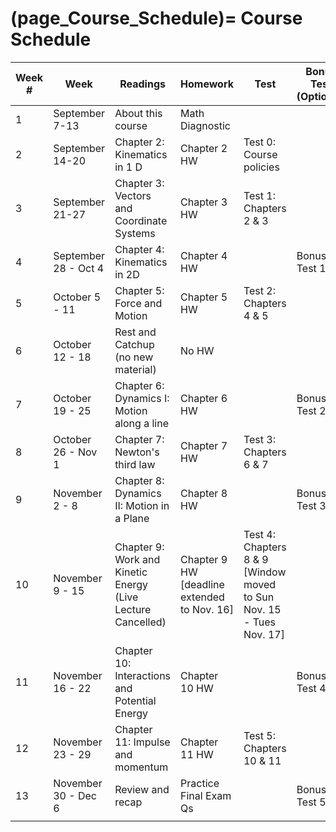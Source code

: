 (page_Course_Schedule)=
Course Schedule
=======================
| Week # | Week                 | Readings                                                    | Homework                           | Test                                                              | Bonus Test (Optional) |
|--------|----------------------|-------------------------------------------------------------|------------------------------------|-------------------------------------------------------------------|-----------------------|
| 1      | September 7-13       | About this course                                           | Math Diagnostic                    |                                                                   |                       |
| 2      | September 14-20      | Chapter 2: Kinematics in 1 D                                | Chapter 2 HW                       | Test 0: Course policies                                           |                       |
| 3      | September 21-27      | Chapter 3: Vectors and Coordinate Systems                   | Chapter 3 HW                       | Test 1:  Chapters 2 & 3                                           |                       |
| 4      | September 28 - Oct 4 | Chapter 4: Kinematics in 2D                                 | Chapter 4 HW                       |                                                                   | Bonus Test 1          |
| 5      | October 5 - 11       | Chapter 5: Force and Motion                                 | Chapter 5 HW                       | Test 2: Chapters 4 & 5                                            |                       |
| 6      | October 12 - 18      | Rest and Catchup (no new material)                          | No HW                              |                                                                   |                       |
| 7      | October 19 - 25      | Chapter 6: Dynamics I: Motion along a line                  | Chapter 6 HW                       |                                                                   | Bonus Test 2          |
| 8      | October 26 - Nov 1   | Chapter 7: Newton's third law                               | Chapter 7 HW                       | Test 3: Chapters 6 & 7                                            |                       |
| 9      | November 2 - 8       | Chapter 8: Dynamics II: Motion in a Plane                   | Chapter 8 HW                       |                                                                   | Bonus Test 3          |
| 10     | November 9 - 15      | Chapter 9: Work and Kinetic Energy (Live Lecture Cancelled) | Chapter 9 HW [deadline extended to Nov. 16] | Test 4: Chapters 8 & 9 [Window moved to Sun Nov. 15 - Tues Nov. 17] |                       |
| 11     | November 16 - 22     | Chapter 10: Interactions and Potential Energy               | Chapter 10 HW                      |                                                                   | Bonus Test 4          |
| 12     | November 23 - 29     | Chapter 11: Impulse and momentum                            | Chapter 11 HW                      | Test 5: Chapters 10 & 11                                          |                       |
| 13     | November 30 - Dec 6  | Review and recap                                            | Practice Final Exam Qs             |                                                                   | Bonus Test 5          |
|        |                      |                                                             |                                    |                                                                   |                       |